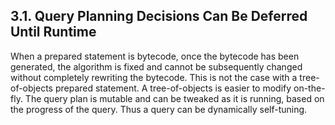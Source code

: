 ## 3\.1\. Query Planning Decisions Can Be Deferred Until Runtime



When a prepared statement is bytecode, once the bytecode has been generated,
the algorithm is fixed and cannot be subsequently changed without completely
rewriting the bytecode.
This is not the case with a tree\-of\-objects prepared
statement. A tree\-of\-objects is easier to modify on\-the\-fly. The query
plan is mutable and can be tweaked as it is running, based on the progress
of the query. Thus a query can be dynamically self\-tuning.



